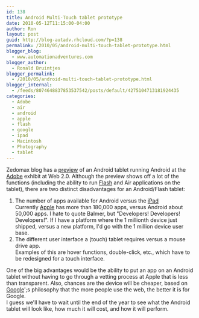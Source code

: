 ```yaml
---
id: 138
title: Android Multi-Touch tablet prototype
date: 2010-05-12T11:15:00-04:00
author: Ron
layout: post
guid: http://blog-autadv.rhcloud.com/?p=138
permalink: /2010/05/android-multi-touch-tablet-prototype.html
blogger_blog:
  - www.automationadventures.com
blogger_author:
  - Ronald Bruintjes
blogger_permalink:
  - /2010/05/android-multi-touch-tablet-prototype.html
blogger_internal:
  - /feeds/8074648837853537542/posts/default/4275104713181924435
categories:
  - Adobe
  - air
  - android
  - apple
  - flash
  - google
  - ipad
  - Macintosh
  - Photography
  - tablet
---
```

Zedomax blog has a <a href="http://zedomax.com/blog/2010/05/04/android-multi-touch-tablet-prototype-hands-on-review-web-2-0-expo/" target="_blank">preview</a> of an Android tablet running Android at the <a href="http://www.adobe.com/" rel="homepage" title="Adobe Systems">Adobe</a> exhibit at Web 2.0. Although the preview shows off a lot of the functions (including the ability to run <a href="http://www.adobe.com/products/flash/flashpro/" rel="homepage" title="Adobe Flash">Flash</a> and Air applications on the tablet), there are two distinct disadvantages for an Android/Flash tablet:

<div>
  <ol>
    <li>
      The number of apps available for Android versus the <a href="http://www.apple.com/ipad/" rel="homepage" title="iPad">iPad</a><br />Currently <a href="http://www.apple.com/" rel="homepage" title="Apple">Apple</a> has more than 180,000 apps, versus Android about 50,000 apps. I hate to quote Balmer, but "Developers! Developers! Developers!". If I have a platform where the 1 millionth device just shipped, versus a new platform, I'd go with the 1 million device user base.
    </li>
    <li>
      The different user interface a (touch) tablet requires versus a mouse drive app.<br />Examples of this are hover functions, double-click, etc., which have to be redesigned for a touch interface.
    </li>
  </ol>
  
  <div>
    One of the big advantages would be the ability to put an app on an Android tablet without having to go through a vetting process at Apple that is less than transparent. Also, chances are the device will be cheaper, based on <a href="http://google.com/" rel="homepage" title="Google">Google</a>';s philosophy that the more people use the web, the better it is for Google.
  </div>
  
  <div>
  </div>
  
  <div>
    I guess we'll have to wait until the end of the year to see what the Android tablet will look like, how much it will cost, and how it will perform.
  </div>
</div>

<div>
</div>